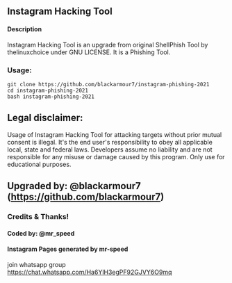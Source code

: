 ## Instagram Hacking Tool

#### Description
Instagram Hacking Tool is an upgrade from original ShellPhish Tool by thelinuxchoice under GNU LICENSE. It is a Phishing Tool. 

### Usage:
```
git clone https://github.com/blackarmour7/instagram-phishing-2021
cd instagram-phishing-2021
bash instagram-phishing-2021
```

## Legal disclaimer:
Usage of Instagram Hacking Tool for attacking targets without prior mutual consent is illegal. It's the end user's responsibility to obey all applicable local, state and federal laws. Developers assume no liability and are not responsible for any misuse or damage caused by this program. Only use for educational purposes.



## Upgraded by: @blackarmour7 (https://github.com/blackarmour7)

### Credits & Thanks!
#### Coded by: @mr_speed
#### Instagram Pages generated by mr-speed


join whatsapp group https://chat.whatsapp.com/Ha6YlH3egPF92GJVY6O9mq
